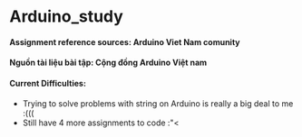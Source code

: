 # Arduino_study


#### Assignment reference sources: Arduino Viet Nam comunity
#### Nguồn tài liệu bài tập: Cộng đồng Arduino Việt nam

#### Current Difficulties:
- Trying to solve problems with string on Arduino is really a big deal to me :(((
- Still have 4 more assignments to code :"< 
